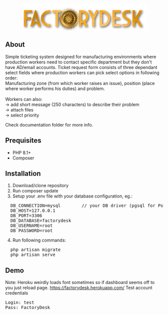 <p align="center"><img src="public/img/factorydesk-logo.png" width="400"></p>


## About
Simple ticketing system designed for manufacturing environments where production workers need to contact specific department but they don't have AD/email accounts.
Ticket request form consists of three dependant select fields where production workers can pick select options in following order: <br/>
Manufacturing zone (from which worker raises an issue), position (place where worker performs his duties) and problem.
<br/><br/>
Workers can also: <br/>
-> add short message (250 characters) to describe their problem <br/>
-> attach files <br/>
-> select priority <br/>

Check documentation folder for more info.

## Prequisites
- PHP 8.1+
- Composer

## Installation
1. Download/clone repository
2. Run composer update
3. Setup your .env file with your database configuration, eg.:
<pre>
  DB_CONNECTION=mysql        // your DB driver (pgsql for Postgres, sqlsrv for SQL Server)
  DB_HOST=127.0.0.1
  DB_PORT=3306
  DB_DATABASE=factorydesk
  DB_USERNAME=root
  DB_PASSWORD=root
</pre>
4. Run following commands:
<pre>
  php artisan migrate
  php artisan serve
</pre>

## Demo
Note: Heroku weirdly loads font sometimes so if dashboard seems off to you just reload page.
https://factorydesk.herokuapp.com/
Test account credentials
<pre>
Login: test
Pass: FactoryDesk
</pre>
